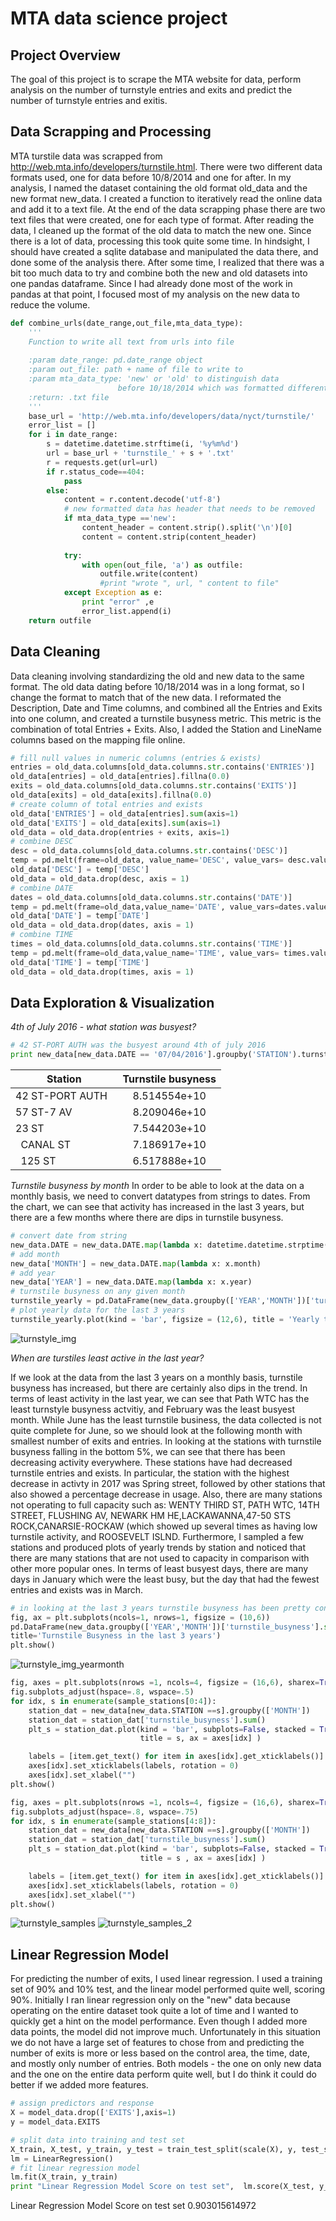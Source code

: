 # MTA data science project

## Project Overview
The goal of this project is to scrape the MTA website for data, perform analysis on the number of turnstyle entries and exits and predict the number of turnstyle entries and exitis.

## Data Scrapping and Processing 
MTA turstile data was scrapped from http://web.mta.info/developers/turnstile.html. There were two different data formats used, one for data before 10/8/2014 and one for after. In my analysis, I named the dataset containing the old format old_data and the new format new_data. I created a function to iteratively read the online data and add it to a text file. At the end of the data scrapping phase there are two text files that were created, one for each type of format.
After reading the data, I cleaned up the format of the old data to match the new one. Since there is a lot of data, processing this took quite some time. In hindsight, I should have created a sqlite database and manipulated the data there, and done some of the analysis there. After some time, I realized that there was a bit too much data to try and combine both the new and old datasets into one pandas dataframe. Since I had already done most of the work in pandas at that point, I focused most of my analysis on the new data to reduce the volume.

```python
def combine_urls(date_range,out_file,mta_data_type):
    '''
    Function to write all text from urls into file
    
    :param date_range: pd.date_range object 
    :param out_file: path + name of file to write to
    :param mta_data_type: 'new' or 'old' to distinguish data 
                        before 10/18/2014 which was formatted differently
    :return: .txt file
    '''
    base_url = 'http://web.mta.info/developers/data/nyct/turnstile/'
    error_list = []
    for i in date_range:
        s = datetime.datetime.strftime(i, '%y%m%d')
        url = base_url + 'turnstile_' + s + '.txt'
        r = requests.get(url=url)
        if r.status_code==404:
            pass
        else:
            content = r.content.decode('utf-8')
            # new formatted data has header that needs to be removed
            if mta_data_type =='new':
                content_header = content.strip().split('\n')[0]
                content = content.strip(content_header)
                
            try:
                with open(out_file, 'a') as outfile:
                    outfile.write(content)
                    #print "wrote ", url, " content to file"
            except Exception as e:
                print "error" ,e
                error_list.append(i)
    return outfile
```

## Data Cleaning
Data cleaning involving standardizing the old and new data to the same format. The old data dating before 10/18/2014 was in a long format, so I change the format to match that of the new data. I reformated the Description, Date and Time columns, and combined all the Entries and Exits into one column, and created a turnstile busyness metric. This metric is the combination of total Entries + Exits. Also, I added the Station and LineName columns based on the mapping file online.

```python
# fill null values in numeric columns (entries & exists)
entries = old_data.columns[old_data.columns.str.contains('ENTRIES')]
old_data[entries] = old_data[entries].fillna(0.0)
exits = old_data.columns[old_data.columns.str.contains('EXITS')]
old_data[exits] = old_data[exits].fillna(0.0)
# create column of total entries and exists
old_data['ENTRIES'] = old_data[entries].sum(axis=1)
old_data['EXITS'] = old_data[exits].sum(axis=1)
old_data = old_data.drop(entries + exits, axis=1)
# combine DESC
desc = old_data.columns[old_data.columns.str.contains('DESC')]
temp = pd.melt(frame=old_data, value_name='DESC', value_vars= desc.values.tolist())
old_data['DESC'] = temp['DESC']
old_data = old_data.drop(desc, axis = 1)
# combine DATE
dates = old_data.columns[old_data.columns.str.contains('DATE')]
temp = pd.melt(frame=old_data,value_name='DATE', value_vars=dates.values.tolist())
old_data['DATE'] = temp['DATE']
old_data = old_data.drop(dates, axis = 1)
# combine TIME
times = old_data.columns[old_data.columns.str.contains('TIME')]
temp = pd.melt(frame=old_data,value_name='TIME', value_vars= times.values.tolist())
old_data['TIME'] = temp['TIME']
old_data = old_data.drop(times, axis = 1)
```

## Data Exploration & Visualization

_4th of July 2016 - what station was busyest?_

```python
# 42 ST-PORT AUTH was the busyest around 4th of july 2016
print new_data[new_data.DATE == '07/04/2016'].groupby('STATION').turnstile_busyness.sum().nlargest(5)
```

| Station            | Turnstile busyness |
|------------------- |:--------------:|
|  42 ST-PORT AUTH   | 8.514554e+10   |
|    57 ST-7 AV      | 8.209046e+10   |
|    23 ST           | 7.544203e+10   |
|    CANAL ST        | 7.186917e+10   |
|    125 ST          | 6.517888e+10   |


_Turnstile busyness by month_
In order to be able to look at the data on a monthly basis, we need to convert datatypes from strings to dates. From the chart, we can see that activity has increased in the last 3 years, but there are a few months where there are dips in turnstile busyness.

```python
# convert date from string
new_data.DATE = new_data.DATE.map(lambda x: datetime.datetime.strptime(x, '%m/%d/%Y'))
# add month
new_data['MONTH'] = new_data.DATE.map(lambda x: x.month)
# add year
new_data['YEAR'] = new_data.DATE.map(lambda x: x.year)
# turnstile busyness on any given month
turnstile_yearly = pd.DataFrame(new_data.groupby(['YEAR','MONTH'])['turnstile_busyness'].sum())
# plot yearly data for the last 3 years
turnstile_yearly.plot(kind = 'bar', figsize = (12,6), title = 'Yearly turnstile busyness')
```
![turnstyle_img](/images/turnstyle_img.png)

_When are turstiles least active in the last year?_

If we look at the data from the last 3 years on a monthly basis, turnstile busyness has increased, but there are certainly also dips in the trend.
In terms of least activity in the last year, we can see that Path WTC has the least turnstyle busyness actvitiy, and February was the least busyest month. While June has the least turnstile business, the data collected is not quite complete for June, so we should look at the following month with smallest number of exits and entries.
In looking at the stations with turnstile busyness falling in the bottom 5%, we can see that there has been decreasing activity everywhere. These stations have had decreased turnstile entries and exists. In particular, the station with the highest decrease in activty in 2017 was Spring street, followed by other stations that also showed a percentage decrease in usage. Also, there are many stations not operating to full capacity such as: WENTY THIRD ST, PATH WTC, 14TH STREET, FLUSHING AV, NEWARK HM HE,LACKAWANNA,47-50 STS ROCK,CANARSIE-ROCKAW (which showed up several times as having low turnstile activity, and ROOSEVELT ISLND. Furthermore, I sampled a few stations and produced plots of yearly trends by station and noticed that there are many stations that are not used to capacity in comparison with other more popular ones. In terms of least busyest days, there are many days in January which were the least busy, but the day that had the fewest entries and exists was in March.

```python
# in looking at the last 3 years turnstile busyness has been pretty consistent
fig, ax = plt.subplots(ncols=1, nrows=1, figsize = (10,6))
pd.DataFrame(new_data.groupby(['YEAR','MONTH'])['turnstile_busyness'].sum()).plot(kind = 'bar', cmap='cool', ax=ax,
title='Turnstile Busyness in the last 3 years')
plt.show()
```
![turnstyle_img_yearmonth](/images/turnstyle_img_yearmonth.png)


```python
fig, axes = plt.subplots(nrows =1, ncols=4, figsize = (16,6), sharex=True, sharey=True)
fig.subplots_adjust(hspace=.8, wspace=.5)
for idx, s in enumerate(sample_stations[0:4]):
    station_dat = new_data[new_data.STATION ==s].groupby(['MONTH'])
    station_dat = station_dat['turnstile_busyness'].sum()
    plt_s = station_dat.plot(kind = 'bar', subplots=False, stacked = True, legend=None, color ='coral',
                             title = s, ax = axes[idx] )

    labels = [item.get_text() for item in axes[idx].get_xticklabels()]
    axes[idx].set_xticklabels(labels, rotation = 0)
    axes[idx].set_xlabel("")
plt.show()

fig, axes = plt.subplots(nrows =1, ncols=4, figsize = (16,6), sharex=True, sharey=True)
fig.subplots_adjust(hspace=.8, wspace=.75)
for idx, s in enumerate(sample_stations[4:8]):
    station_dat = new_data[new_data.STATION ==s].groupby(['MONTH'])
    station_dat = station_dat['turnstile_busyness'].sum()
    plt_s = station_dat.plot(kind = 'bar', subplots=False, stacked = True, legend=None, color ='coral',
                             title = s , ax = axes[idx] )

    labels = [item.get_text() for item in axes[idx].get_xticklabels()]
    axes[idx].set_xticklabels(labels, rotation = 0)
    axes[idx].set_xlabel("")
plt.show()
```
![turnstyle_samples](/images/turnstyle_samples.png)
![turnstyle_samples_2](/images/turnstyle_samples_2.png)

## Linear Regression Model
For predicting the number of exits, I used linear regression. I used a training set of 90% and 10% test, and the linear model performed quite well, scoring 90%. Initially I ran linear regression only on the "new" data because operating on the entire dataset took quite a lot of time and I wanted to quickly get a hint on the model performance. Even though I added more data points, the model did not improve much. Unfortunately in this situation we do not have a large set of features to chose from and predicting the number of exits is more or less based on the control area, the time, date, and mostly only number of entries. Both models - the one on only new data and the one on the entire data perform quite well, but I do think it could do better if we added more features.

```python
# assign predictors and response
X = model_data.drop(['EXITS'],axis=1)
y = model_data.EXITS

# split data into training and test set
X_train, X_test, y_train, y_test = train_test_split(scale(X), y, test_size=0.10, random_state=1)
lm = LinearRegression()
# fit linear regression model
lm.fit(X_train, y_train)
print "Linear Regression Model Score on test set",  lm.score(X_test, y_test)
```
Linear Regression Model Score on test set 0.903015614972
